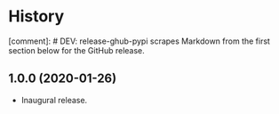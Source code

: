 # History

[comment]: # DEV: release-ghub-pypi scrapes Markdown from the first section below for the GitHub release.

## 1.0.0 (2020-01-26)

- Inaugural release.

